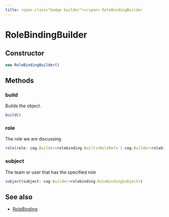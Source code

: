 ```yaml
---
title: <span class="badge builder"></span> RoleBindingBuilder
---
```

# <span class="badge builder"></span> RoleBindingBuilder

## Constructor

```typescript
new RoleBindingBuilder()
```
## Methods

### <span class="badge object-method"></span> build

Builds the object.

```typescript
build()
```

### <span class="badge object-method"></span> role

The role we are discussing

```typescript
role(role: cog.Builder<rolebinding.BuiltinRoleRef> | cog.Builder<rolebinding.CustomRoleRef>)
```

### <span class="badge object-method"></span> subject

The team or user that has the specified role

```typescript
subject(subject: cog.Builder<rolebinding.RoleBindingSubject>)
```

## See also

 * <span class="badge object-type-interface"></span> [RoleBinding](./object-RoleBinding.md)
